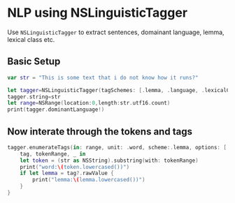 # NLP using NSLinguisticTagger 

Use `NSLinguisticTagger` to extract sentences, domainant language, lemma, lexical class etc.

## Basic Setup

```swift
var str = "This is some text that i do not know how it runs?"

let tagger=NSLinguisticTagger(tagSchemes: [.lemma, .language, .lexicalClass], options:0 )
tagger.string=str
let range=NSRange(location:0,length:str.utf16.count)
print(tagger.dominantLanguage!)
```

## Now interate through the tokens and tags


```swift
tagger.enumerateTags(in: range, unit: .word, scheme:.lemma, options: [.omitPunctuation, .omitWhitespace]) { 
    tag, tokenRange, _ in
    let token = (str as NSString).substring(with: tokenRange)
    print("word:\(token.lowercased())")
    if let lemma = tag?.rawValue {
        print("lemma:\(lemma.lowercased())")
    }   
}
```